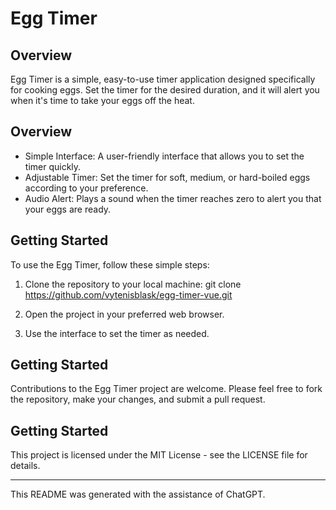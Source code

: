 # Egg Timer

## Overview

Egg Timer is a simple, easy-to-use timer application designed specifically for cooking eggs. Set the timer for the desired duration, and it will alert you when it's time to take your eggs off the heat.

## Overview

- Simple Interface: A user-friendly interface that allows you to set the timer quickly.
- Adjustable Timer: Set the timer for soft, medium, or hard-boiled eggs according to your preference.
- Audio Alert: Plays a sound when the timer reaches zero to alert you that your eggs are ready.

## Getting Started

To use the Egg Timer, follow these simple steps:

1. Clone the repository to your local machine:
   git clone https://github.com/vytenisblask/egg-timer-vue.git

2. Open the project in your preferred web browser.

3. Use the interface to set the timer as needed.

## Getting Started

Contributions to the Egg Timer project are welcome. Please feel free to fork the repository, make your changes, and submit a pull request.

## Getting Started

This project is licensed under the MIT License - see the LICENSE file for details.

---

This README was generated with the assistance of ChatGPT.
